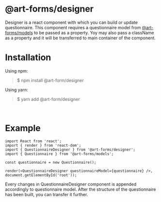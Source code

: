 # **@art-forms/designer**
Designer is a react component with which you can build or update questionnaire. This component requires a questionnaire model from [@art-forms/models](./../models/README.md "@art-forms/models") to be passed as a property. Yoy may also pass a className as a property and it will be transferred to main container of the component.

# Installation

Using npm:
>$ npm install @art-form/designer

Using yarn:
>$ yarn add @art-form/designer

&nbsp;
# Example

```TSX
import React from 'react';
import { render } from 'react-dom';
import { QuestionnaireDesigner } from '@art-forms/designer';
import { Questionnaire } from '@art-forms/models';

const questionnaire = new Questionnaire();

render(<QuestionnaireDesigner questionnaireModel={questionnaire} />, document.getElementById('root'));
```

Every changes in QuestionnaireDesigner component is appended accordingly to questionnaire model. After the structure of the questionnaire has been built, you can transfer it further.